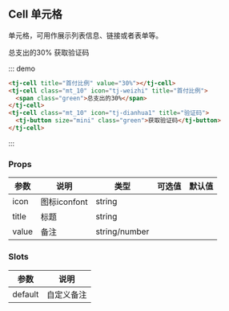 ## Cell 单元格

单元格，可用作展示列表信息、链接或者表单等。

<div class="demo-block bg_gray">
  <tj-cell title="首付比例" value="30%"></tj-cell>
  <tj-cell class="mt_10" icon="tj-weizhi" title="首付比例">
    <span class="green">总支出的30%</span>
  </tj-cell>
  <tj-cell class="mt_10" icon="tj-dianhua1" title="验证码">
    <tj-button size="mini" class="green">获取验证码</tj-button>
  </tj-cell>
</div>

::: demo
```html
<tj-cell title="首付比例" value="30%"></tj-cell>
<tj-cell class="mt_10" icon="tj-weizhi" title="首付比例">
  <span class="green">总支出的30%</span>
</tj-cell>
<tj-cell class="mt_10" icon="tj-dianhua1" title="验证码">
  <tj-button size="mini" class="green">获取验证码</tj-button>
</tj-cell>
```
:::


### Props
| 参数      | 说明          | 类型      | 可选值                           | 默认值  |
|---------- |-------------- |---------- |--------------------------------  |-------- |
| icon | 图标iconfont | string | | |
| title | 标题 | string | | |
| value | 备注 | string/number | | |

### Slots
| 参数      | 说明          |
|---------- |-------------- |
| default | 自定义备注 |